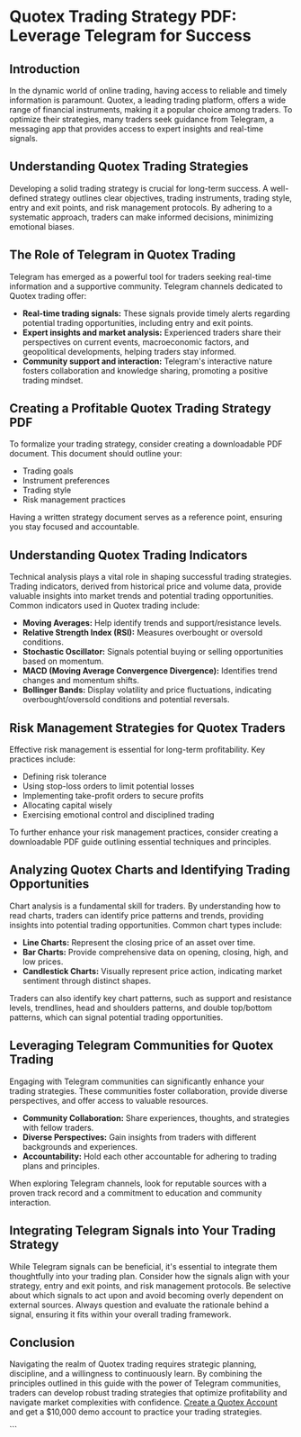 # Quotex Trading Strategy PDF: Leverage Telegram for Success

## Introduction

In the dynamic world of online trading, having access to reliable and
timely information is paramount. Quotex, a leading trading platform,
offers a wide range of financial instruments, making it a popular choice
among traders. To optimize their strategies, many traders seek guidance
from Telegram, a messaging app that provides access to expert insights
and real-time signals.

## Understanding Quotex Trading Strategies

Developing a solid trading strategy is crucial for long-term success. A
well-defined strategy outlines clear objectives, trading instruments,
trading style, entry and exit points, and risk management protocols. By
adhering to a systematic approach, traders can make informed decisions,
minimizing emotional biases.

## The Role of Telegram in Quotex Trading

Telegram has emerged as a powerful tool for traders seeking real-time
information and a supportive community. Telegram channels dedicated to
Quotex trading offer:

-   **Real-time trading signals:** These signals provide timely alerts
    regarding potential trading opportunities, including entry and exit
    points.
-   **Expert insights and market analysis:** Experienced traders share
    their perspectives on current events, macroeconomic factors, and
    geopolitical developments, helping traders stay informed.
-   **Community support and interaction:** Telegram\'s interactive
    nature fosters collaboration and knowledge sharing, promoting a
    positive trading mindset.

## Creating a Profitable Quotex Trading Strategy PDF

To formalize your trading strategy, consider creating a downloadable PDF
document. This document should outline your:

-   Trading goals
-   Instrument preferences
-   Trading style
-   Risk management practices

Having a written strategy document serves as a reference point, ensuring
you stay focused and accountable.

## Understanding Quotex Trading Indicators

Technical analysis plays a vital role in shaping successful trading
strategies. Trading indicators, derived from historical price and volume
data, provide valuable insights into market trends and potential trading
opportunities. Common indicators used in Quotex trading include:

-   **Moving Averages:** Help identify trends and support/resistance
    levels.
-   **Relative Strength Index (RSI):** Measures overbought or oversold
    conditions.
-   **Stochastic Oscillator:** Signals potential buying or selling
    opportunities based on momentum.
-   **MACD (Moving Average Convergence Divergence):** Identifies trend
    changes and momentum shifts.
-   **Bollinger Bands:** Display volatility and price fluctuations,
    indicating overbought/oversold conditions and potential reversals.

## Risk Management Strategies for Quotex Traders

Effective risk management is essential for long-term profitability. Key
practices include:

-   Defining risk tolerance
-   Using stop-loss orders to limit potential losses
-   Implementing take-profit orders to secure profits
-   Allocating capital wisely
-   Exercising emotional control and disciplined trading

To further enhance your risk management practices, consider creating a
downloadable PDF guide outlining essential techniques and principles.

## Analyzing Quotex Charts and Identifying Trading Opportunities

Chart analysis is a fundamental skill for traders. By understanding how
to read charts, traders can identify price patterns and trends,
providing insights into potential trading opportunities. Common chart
types include:

-   **Line Charts:** Represent the closing price of an asset over time.
-   **Bar Charts:** Provide comprehensive data on opening, closing,
    high, and low prices.
-   **Candlestick Charts:** Visually represent price action, indicating
    market sentiment through distinct shapes.

Traders can also identify key chart patterns, such as support and
resistance levels, trendlines, head and shoulders patterns, and double
top/bottom patterns, which can signal potential trading opportunities.

## Leveraging Telegram Communities for Quotex Trading

Engaging with Telegram communities can significantly enhance your
trading strategies. These communities foster collaboration, provide
diverse perspectives, and offer access to valuable resources.

-   **Community Collaboration:** Share experiences, thoughts, and
    strategies with fellow traders.
-   **Diverse Perspectives:** Gain insights from traders with different
    backgrounds and experiences.
-   **Accountability:** Hold each other accountable for adhering to
    trading plans and principles.

When exploring Telegram channels, look for reputable sources with a
proven track record and a commitment to education and community
interaction.

## Integrating Telegram Signals into Your Trading Strategy

While Telegram signals can be beneficial, it\'s essential to integrate
them thoughtfully into your trading plan. Consider how the signals align
with your strategy, entry and exit points, and risk management
protocols. Be selective about which signals to act upon and avoid
becoming overly dependent on external sources. Always question and
evaluate the rationale behind a signal, ensuring it fits within your
overall trading framework.

## Conclusion

Navigating the realm of Quotex trading requires strategic planning,
discipline, and a willingness to continuously learn. By combining the
principles outlined in this guide with the power of Telegram
communities, traders can develop robust trading strategies that optimize
profitability and navigate market complexities with confidence. [Create
a Quotex Account](\%22https://traff.sbs/brokerqxsignup\%22) and get a
\$10,000 demo account to practice your trading strategies.

\`\`\`

